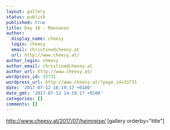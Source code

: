 ```yaml
---
layout: gallery
status: publish
published: true
title: Day 10 - Mannanan
author:
  display_name: cheesy
  login: cheesy
  email: christine@cheesy.at
  url: http://www.cheesy.at/
author_login: cheesy
author_email: christine@cheesy.at
author_url: http://www.cheesy.at/
wordpress_id: 33731
wordpress_url: http://www.cheesy.at/?page_id=33731
date: '2017-07-12 16:19:17 +0100'
date_gmt: '2017-07-12 14:19:17 +0100'
categories: []
comments: []
---
```

http://www.cheesy.at/2017/07/heimreise/
[gallery orderby="title"]
